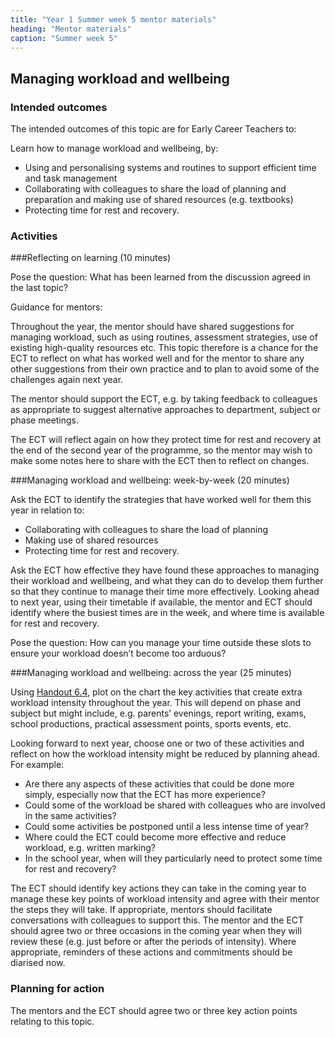 ```yaml
---
title: "Year 1 Summer week 5 mentor materials"
heading: "Mentor materials"
caption: "Summer week 5"
---
```



## Managing workload and wellbeing

### Intended outcomes

The intended outcomes of this topic are for Early Career Teachers to:

Learn how to manage workload and wellbeing, by:

- Using and personalising systems and routines to support efficient time and task management 
- Collaborating with colleagues to share the load of planning and preparation and making use of shared resources (e.g. textbooks)
- Protecting time for rest and recovery.                                                                                                                                                                                                                                                                                                                                                                                                                                                                                                                                        

### Activities

###Reflecting on learning (10 minutes)

Pose the question: What has been learned from the discussion agreed in the last topic?

Guidance for mentors:

Throughout the year, the mentor should have shared suggestions for managing workload, such as using routines, assessment strategies, use of existing high-quality resources etc. This topic therefore is a chance for the ECT to reflect on what has worked well and for the mentor to share any other suggestions from their own practice and to plan to avoid some of the challenges again next year.

The mentor should support the ECT, e.g. by taking feedback to colleagues as appropriate to suggest alternative approaches to department, subject or phase meetings.

The ECT will reflect again on how they protect time for rest and recovery at the end of the second year of the programme, so the mentor may wish to make some notes here to share with the ECT then to reflect on changes.

###Managing workload and wellbeing: week-by-week (20 minutes)

Ask the ECT to identify the strategies that have worked well for them this year in relation to:

- Collaborating with colleagues to share the load of planning
- Making use of shared resources
- Protecting time for rest and recovery.

Ask the ECT how effective they have found these approaches to managing their workload and wellbeing, and what they can do to develop them further so that they continue to manage their time more effectively. Looking ahead to next year, using their timetable if available, the mentor and ECT should identify where the busiest times are in the week, and where time is available for rest and recovery.

Pose the question: How can you manage your time outside these slots to ensure your workload doesn’t become too arduous?      
                                                                                                                                                                                                                                                                                                                                                                                                                                                                                                                                                                                                                                                                                                                                 
###Managing workload and wellbeing: across the year (25 minutes)

Using [Handout 6.4](/assets/materials/edt-Block-6-mentor-handout-6.4.pdf), plot on the chart the key activities that create extra workload intensity throughout the year. This will depend on phase and subject but might include, e.g. parents’ evenings, report writing, exams, school productions, practical assessment points, sports events, etc.

Looking forward to next year, choose one or two of these activities and reflect on how the workload intensity might be reduced by planning ahead. For example:

- Are there any aspects of these activities that could be done more simply, especially now that the ECT has more experience?
- Could some of the workload be shared with colleagues who are involved in the same activities?
- Could some activities be postponed until a less intense time of year?
- Where could the ECT could become more effective and reduce workload, e.g. written marking?
- In the school year, when will they particularly need to protect some time for rest and recovery?

The ECT should identify key actions they can take in the coming year to manage these key points of workload intensity and agree with their mentor the steps they will take. If appropriate, mentors should facilitate conversations with colleagues to support this. The mentor and the ECT should agree two or three occasions in the coming year when they will review these (e.g. just before or after the periods of intensity). Where appropriate, reminders of these actions and commitments should be diarised now.                                                                                                                                                                                                                                                                                                                                                                                                                                                                                                                                                                                                                                                                                                                                                                                                                                                                                                                                                                                                                                                                                                                                                                                                                                                                                                                                                                                                                                                               

### Planning for action

The mentors and the ECT should agree two or three key action points relating to this topic.        

